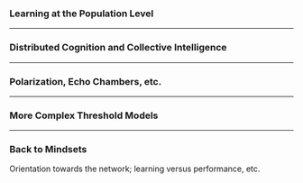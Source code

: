 ### Learning at the Population Level

---

### Distributed Cognition and Collective Intelligence

---

### Polarization, Echo Chambers, etc. 

---

### More Complex Threshold Models

---

### Back to Mindsets

Orientation towards the network; learning versus performance, etc.